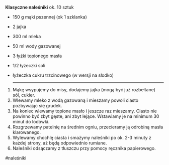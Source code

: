 **Klasyczne naleśniki** ok. 10 sztuk

-   150 g mąki pszennej (ok 1 szklanka)
-   2 jajka
-   300 ml mleka
-   50 ml wody gazowanej
-   3 łyżki topionego masła
-   1/2 łyżeczki soli
-   łyżeczka cukru trzcinowego (w wersji na słodko)  
    
    ---
    

1.  Mąkę wsypujemy do misy, dodajemy jajka (mogą być już rozbełtane) sól, cukier.
2.  Wlewamy mleko z wodą gazowaną i mieszamy powoli ciasto pozbywając się grudek.
3.  Na koniec wlewamy topione masło i jeszcze raz mieszamy. Ciasto nie powinno być zbyt gęste, ani zbyt lejące. Wstawiamy je na minimum 30 minut do lodówki.
4.  Rozgrzewamy patelnię na średnim ogniu, przecieramy ją odrobiną masła klarowanego.
5.  Wylewamy chochlę ciasta i smażymy naleśniki po ok. 2-3 minuty z każdej strony, aż będą odpowiednio rumiane.
6.  Naleśniki odsączamy z tłuszczu przy pomocy ręcznika papierowego.

#naleśniki 